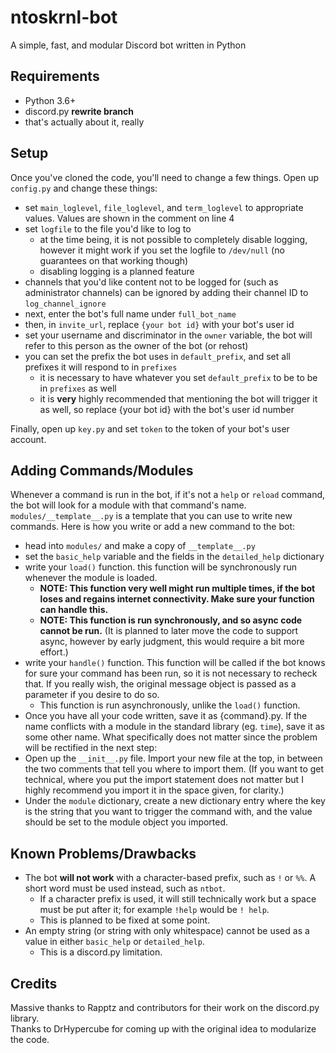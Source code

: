 # ntoskrnl-bot
A simple, fast, and modular Discord bot written in Python

## Requirements
 - Python 3.6+
 - discord.py **rewrite branch**
 - that's actually about it, really

## Setup
Once you've cloned the code, you'll need to change a few things. Open up `config.py` and change these things:
 - set `main_loglevel`, `file_loglevel`, and `term_loglevel` to appropriate values. Values are shown in the comment on line 4
 - set `logfile` to the file you'd like to log to
   - at the time being, it is not possible to completely disable logging, however it might work if you set the logfile to `/dev/null` (no guarantees on that working though)
   - disabling logging is a planned feature
 - channels that you'd like content not to be logged for (such as administrator channels) can be ignored by adding their channel ID to `log_channel_ignore`
 - next, enter the bot's full name under `full_bot_name`
 - then, in `invite_url`, replace `{your bot id}` with your bot's user id
 - set your username and discriminator in the `owner` variable, the bot will refer to this person as the owner of the bot (or rehost)
 - you can set the prefix the bot uses in `default_prefix`, and set all prefixes it will respond to in `prefixes`
   - it is necessary to have whatever you set `default_prefix` to be to be in `prefixes` as well
   - it is __very__ highly recommended that mentioning the bot will trigger it as well, so replace {your bot id} with the bot's user id number

Finally, open up `key.py` and set `token` to the token of your bot's user account.

## Adding Commands/Modules
Whenever a command is run in the bot, if it's not a `help` or `reload` command, the bot will look for a module with that command's name. `modules/__template__.py` is a template that you can use to write new commands. Here is how you write or add a new command to the bot:
 - head into `modules/` and make a copy of `__template__.py`
 - set the `basic_help` variable and the fields in the `detailed_help` dictionary
 - write your `load()` function. this function will be synchronously run whenever the module is loaded.
   - **NOTE: This function very well might run multiple times, if the bot loses and regains internet connectivity. Make sure your function can handle this.**
   - **NOTE: This function is run synchronously, and so async code cannot be run.** (It is planned to later move the code to support async, however by early judgment, this would require a bit more effort.)
 - write your `handle()` function. This function will be called if the bot knows for sure your command has been run, so it is not necessary to recheck that. If you really wish, the original message object is passed as a parameter if you desire to do so.
   - This function is run asynchronously, unlike the `load()` function.
 - Once you have all your code written, save it as {command}.py. If the name conflicts with a module in the standard library (eg. `time`), save it as some other name. What specifically does not matter since the problem will be rectified in the next step:
 - Open up the `__init__.py` file. Import your new file at the top, in between the two comments that tell you where to import them. (If you want to get technical, where you put the import statement does not matter but I highly recommend you import it in the space given, for clarity.)
 - Under the `module` dictionary, create a new dictionary entry where the key is the string that you want to trigger the command with, and the value should be set to the module object you imported.

## Known Problems/Drawbacks
 - The bot **will not work** with a character-based prefix, such as `!` or `%%`. A short word must be used instead, such as `ntbot`.
   - If a character prefix is used, it will still technically work but a space must be put after it; for example `!help` would be `! help`.
   - This is planned to be fixed at some point.
 - An empty string (or string with only whitespace) cannot be used as a value in either `basic_help` or `detailed_help`.
   - This is a discord.py limitation.

## Credits
Massive thanks to Rapptz and contributors for their work on the discord.py library.  
Thanks to DrHypercube for coming up with the original idea to modularize the code.  
